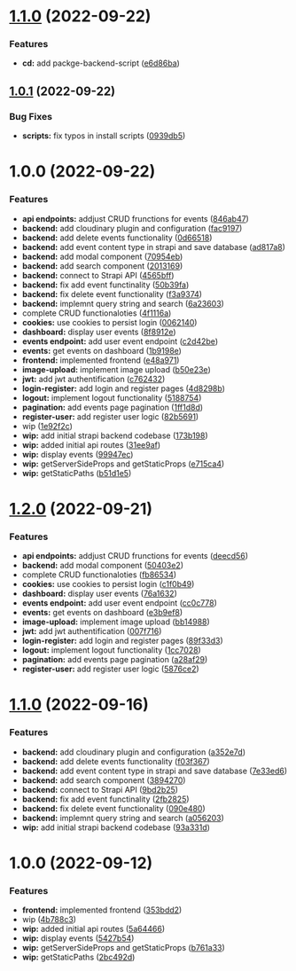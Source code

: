 # [1.1.0](https://github.com/paulAlexSerban/tpl--nextjs-ssr/compare/v1.0.1...v1.1.0) (2022-09-22)


### Features

* **cd:** add packge-backend-script ([e6d86ba](https://github.com/paulAlexSerban/tpl--nextjs-ssr/commit/e6d86ba48cd775971506687b8071f847d066466a))

## [1.0.1](https://github.com/paulAlexSerban/tpl--nextjs-ssr/compare/v1.0.0...v1.0.1) (2022-09-22)


### Bug Fixes

* **scripts:** fix typos in install scripts ([0939db5](https://github.com/paulAlexSerban/tpl--nextjs-ssr/commit/0939db59b78c613b3a9fe53d4a90492addd393e9))

# 1.0.0 (2022-09-22)


### Features

* **api endpoints:** addjust CRUD frunctions for events ([846ab47](https://github.com/paulAlexSerban/tpl--nextjs-ssr/commit/846ab47bf95ee95f45699b76b285250570d71241))
* **backend:** add cloudinary plugin and configuration ([fac9197](https://github.com/paulAlexSerban/tpl--nextjs-ssr/commit/fac9197935e2e8781cc0c96e4fa017ab55efccf8))
* **backend:** add delete events functionality ([0d66518](https://github.com/paulAlexSerban/tpl--nextjs-ssr/commit/0d665188365f257bf0f13708b66cf4e4957e7861))
* **backend:** add event content type in strapi and save database ([ad817a8](https://github.com/paulAlexSerban/tpl--nextjs-ssr/commit/ad817a8950556842f88065f6c61db58a23e3bd55))
* **backend:** add modal component ([70954eb](https://github.com/paulAlexSerban/tpl--nextjs-ssr/commit/70954eb51ba4f3495d23ca0d6a2e0630c8cb1824))
* **backend:** add search component ([2013169](https://github.com/paulAlexSerban/tpl--nextjs-ssr/commit/2013169856018b93c9deeac57b5dfab4b951fca0))
* **backend:** connect to Strapi API ([4565bff](https://github.com/paulAlexSerban/tpl--nextjs-ssr/commit/4565bff8cae8ad8a1a249b270098b82ef44c532a))
* **backend:** fix add event functinality ([50b39fa](https://github.com/paulAlexSerban/tpl--nextjs-ssr/commit/50b39fa06d302434e5b1286258f1791770a48a17))
* **backend:** fix delete event functionality ([f3a9374](https://github.com/paulAlexSerban/tpl--nextjs-ssr/commit/f3a93743fd566a915d36a3ad0a21556cd5cc821f))
* **backend:** implemnt query string and search ([6a23603](https://github.com/paulAlexSerban/tpl--nextjs-ssr/commit/6a23603ddc5d89830d711c93696569e1e26e4ffa))
* complete CRUD functionaloties ([4f1116a](https://github.com/paulAlexSerban/tpl--nextjs-ssr/commit/4f1116ae382274cae00376b6aeec34a296e58a97))
* **cookies:** use cookies to persist login ([0062140](https://github.com/paulAlexSerban/tpl--nextjs-ssr/commit/00621405c23280b43103102d7b2f6cbb6e804561))
* **dashboard:** display user events ([8f8912e](https://github.com/paulAlexSerban/tpl--nextjs-ssr/commit/8f8912e939bd33004729d796f8dbdac91a6cddf2))
* **events endpoint:** add user event endpoint ([c2d42be](https://github.com/paulAlexSerban/tpl--nextjs-ssr/commit/c2d42bebef2b510bed5bda374f43e43f594efd2c))
* **events:** get events on dashboard ([1b9198e](https://github.com/paulAlexSerban/tpl--nextjs-ssr/commit/1b9198e66921188b928bba35759a822ff9c0e86d))
* **frontend:** implemented frontend ([e48a971](https://github.com/paulAlexSerban/tpl--nextjs-ssr/commit/e48a971a37bb902d9712f47459058efa73b19dfd))
* **image-upload:** implement image upload ([b50e23e](https://github.com/paulAlexSerban/tpl--nextjs-ssr/commit/b50e23e1851305b36af7ab80027f8bd66c1c8c23))
* **jwt:** add jwt authentification ([c762432](https://github.com/paulAlexSerban/tpl--nextjs-ssr/commit/c76243262f099348d273a786d5720edb362dee34))
* **login-register:** add login and register pages ([4d8298b](https://github.com/paulAlexSerban/tpl--nextjs-ssr/commit/4d8298bed5041496f3a62eac88104fa33ba2c423))
* **logout:** implement logout functionality ([5188754](https://github.com/paulAlexSerban/tpl--nextjs-ssr/commit/51887542947b42de58eba984a897786c87424af5))
* **pagination:** add events page pagination ([1ff1d8d](https://github.com/paulAlexSerban/tpl--nextjs-ssr/commit/1ff1d8d180125984a7dd29bfc873ef46ff6a2b88))
* **register-user:** add register user logic ([82b5691](https://github.com/paulAlexSerban/tpl--nextjs-ssr/commit/82b569139b29b6a169c503413c2f751140bdc436))
* wip ([1e92f2c](https://github.com/paulAlexSerban/tpl--nextjs-ssr/commit/1e92f2c54c0faf901b291fc4548a5fcc1a557a1d))
* **wip:** add initial strapi backend codebase ([173b198](https://github.com/paulAlexSerban/tpl--nextjs-ssr/commit/173b198c6ea188849b76296458f37ad5d420e5da))
* **wip:** added initial api routes ([31ee9af](https://github.com/paulAlexSerban/tpl--nextjs-ssr/commit/31ee9afffa28187ca36b4ab59ce14a1f5458f857))
* **wip:** display events ([99947ec](https://github.com/paulAlexSerban/tpl--nextjs-ssr/commit/99947ec1156cac9aa0286218085674460e3c5874))
* **wip:** getServerSideProps and getStaticProps ([e715ca4](https://github.com/paulAlexSerban/tpl--nextjs-ssr/commit/e715ca4491ab5bd53deef76c35358d1078fed563))
* **wip:** getStaticPaths ([b51d1e5](https://github.com/paulAlexSerban/tpl--nextjs-ssr/commit/b51d1e5217123fbb41e800867a275777add08de9))

# [1.2.0](https://github.com/paulAlexSerban/tpl--nextjs-ssr/compare/v1.1.0...v1.2.0) (2022-09-21)


### Features

* **api endpoints:** addjust CRUD frunctions for events ([deecd56](https://github.com/paulAlexSerban/tpl--nextjs-ssr/commit/deecd56053b557b497e6d071b3c52b3e8943ceb2))
* **backend:** add modal component ([50403e2](https://github.com/paulAlexSerban/tpl--nextjs-ssr/commit/50403e2041f460829f6acfc2fa5342d8ea1c32fb))
* complete CRUD functionaloties ([fb86534](https://github.com/paulAlexSerban/tpl--nextjs-ssr/commit/fb86534a6edcb0edde11d3397cb95c062a00e39c))
* **cookies:** use cookies to persist login ([c1f0b49](https://github.com/paulAlexSerban/tpl--nextjs-ssr/commit/c1f0b49838833fdcb70a8e9a8e589c22d58337e7))
* **dashboard:** display user events ([76a1632](https://github.com/paulAlexSerban/tpl--nextjs-ssr/commit/76a1632a8ddb8f2601a7a764c97e1a189d8497eb))
* **events endpoint:** add user event endpoint ([cc0c778](https://github.com/paulAlexSerban/tpl--nextjs-ssr/commit/cc0c77877ed141350c0e17f8599fb44fd20b551a))
* **events:** get events on dashboard ([e3b9ef8](https://github.com/paulAlexSerban/tpl--nextjs-ssr/commit/e3b9ef8d4e3aaf39715e2b09c0c64b6371f7f1d6))
* **image-upload:** implement image upload ([bb14988](https://github.com/paulAlexSerban/tpl--nextjs-ssr/commit/bb149889e6b311ceda1422be00eea1a9e5946f20))
* **jwt:** add jwt authentification ([007f716](https://github.com/paulAlexSerban/tpl--nextjs-ssr/commit/007f7163199a3be94f89cadb293bf14091433778))
* **login-register:** add login and register pages ([89f33d3](https://github.com/paulAlexSerban/tpl--nextjs-ssr/commit/89f33d36ce790a77fe0d3bc9a5223a70d1f795c8))
* **logout:** implement logout functionality ([1cc7028](https://github.com/paulAlexSerban/tpl--nextjs-ssr/commit/1cc702861b44aa42af9e61d85d00999d2948b1cb))
* **pagination:** add events page pagination ([a28af29](https://github.com/paulAlexSerban/tpl--nextjs-ssr/commit/a28af296551a73df863c638695aab16de76b695c))
* **register-user:** add register user logic ([5876ce2](https://github.com/paulAlexSerban/tpl--nextjs-ssr/commit/5876ce272916112761b210d83c4af2c15cfedaf5))

# [1.1.0](https://github.com/paulAlexSerban/tpl--nextjs-ssr/compare/v1.0.0...v1.1.0) (2022-09-16)


### Features

* **backend:** add cloudinary plugin and configuration ([a352e7d](https://github.com/paulAlexSerban/tpl--nextjs-ssr/commit/a352e7da14fa051c7f342c259329bd5d5be5ee4b))
* **backend:** add delete events functionality ([f03f367](https://github.com/paulAlexSerban/tpl--nextjs-ssr/commit/f03f367517b48061a2e35b64e304b9962ed244bd))
* **backend:** add event content type in strapi and save database ([7e33ed6](https://github.com/paulAlexSerban/tpl--nextjs-ssr/commit/7e33ed66238da44260bb7f31eea225b53563a1c0))
* **backend:** add search component ([3894270](https://github.com/paulAlexSerban/tpl--nextjs-ssr/commit/389427083f3c90af59c6d7b358e98cdb4ae37da9))
* **backend:** connect to Strapi API ([9bd2b25](https://github.com/paulAlexSerban/tpl--nextjs-ssr/commit/9bd2b251f486f57206798906770d6ede2e3dc866))
* **backend:** fix add event functinality ([2fb2825](https://github.com/paulAlexSerban/tpl--nextjs-ssr/commit/2fb28251ca852fab14f4ae754a2bea882c52c23b))
* **backend:** fix delete event functionality ([090e480](https://github.com/paulAlexSerban/tpl--nextjs-ssr/commit/090e480b9b4d4d196fc8ea8b82d3870c7f74f0ab))
* **backend:** implemnt query string and search ([a056203](https://github.com/paulAlexSerban/tpl--nextjs-ssr/commit/a0562037dfea0ee1f18e5056153170df8f2a938b))
* **wip:** add initial strapi backend codebase ([93a331d](https://github.com/paulAlexSerban/tpl--nextjs-ssr/commit/93a331dd9aeb0ff8b1788a22d4aa968e5d44c069))

# 1.0.0 (2022-09-12)


### Features

* **frontend:** implemented frontend ([353bdd2](https://github.com/paulAlexSerban/tpl--nextjs/commit/353bdd2029ce1a9ceaa29388f68e4fbe72fb62d8))
* wip ([4b788c3](https://github.com/paulAlexSerban/tpl--nextjs/commit/4b788c3e8dd23bac860c118d6fe39f28be1b2d4b))
* **wip:** added initial api routes ([5a64466](https://github.com/paulAlexSerban/tpl--nextjs/commit/5a644661c4306e3625b3c68a1c86179bcaaad8da))
* **wip:** display events ([5427b54](https://github.com/paulAlexSerban/tpl--nextjs/commit/5427b54175f3fb9fe32f950623229e83a93bec97))
* **wip:** getServerSideProps and getStaticProps ([b761a33](https://github.com/paulAlexSerban/tpl--nextjs/commit/b761a338b40794f20ceab0b217b45afff728a8d3))
* **wip:** getStaticPaths ([2bc492d](https://github.com/paulAlexSerban/tpl--nextjs/commit/2bc492d246cd53bb6f43a07f7e2394a33387adfd))

